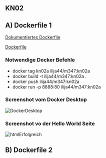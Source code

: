 ## KN02

## A) Dockerfile 1
[Dokumentiertes Dockerfile](https://github.com/Ilija44/m347/blob/main/KN02/Dockerfile.txt)

[Dockerfile](https://github.com/Ilija44/m347/blob/main/KN02/Dockefile)

### Notwendige Docker Befehle
- docker tag kn02a ilija44/m347:kn02a
- docker build -t ilija44/m347:kn02a .
- docker push ilija44/m347:kn02a
- docker run -p 8888:80 ilija44/m347:kn02a

### Screenshot vom Docker Desktop

![DockerDesktop](https://github.com/Ilija44/m347/assets/113606362/7d5c7d3b-dbbd-41ad-b25c-43f6ec052f7d)


### Screenshot vo der Hello World Seite 

![htmlErfolgreich](https://github.com/Ilija44/m347/assets/113606362/a06f099f-c377-416c-9474-a7ac260f17ed)


## B) Dockerfile 2
